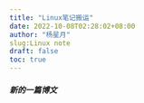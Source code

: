 ```yaml
---
title: "Linux笔记搬运"
date: 2022-10-08T02:28:02+08:00
author: "杨星月"
slug:Linux note
draft: false
toc: true
---
```


##### 新的一篇博文

